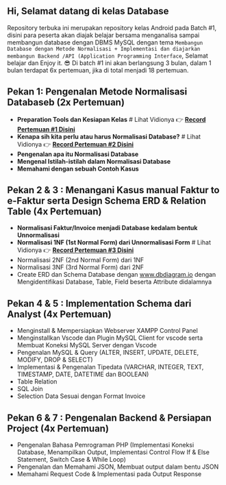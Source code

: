 ## Hi, Selamat datang di kelas Database
Repository terbuka ini merupakan repository kelas Android pada Batch #1, disini para peserta akan diajak belajar bersama menganalisa sampai membangun database dengan DBMS MySQL dengan tema `Membangun Database dengan Metode Normalisasi + Implementasi dan diajarkan membangun Backend /API (Application Programming Interface`, Selamat belajar dan Enjoy it. 😎 Di batch #1 ini akan berlangsung 3 bulan, dalam 1 bulan terdapat 6x pertemuan, jika di total menjadi 18 pertemuan.

## Pekan 1: Pengenalan Metode Normalisasi Databaseb (2x Pertemuan)

* <b>Preparation Tools dan Kesiapan Kelas</b> # Lihat Vidionya 👉 <a href="https://drive.google.com/file/d/1Nyc5zSFFALA13Vms3zvIDSER9A9ED8Jh/view?usp=sharing"><b>Record Pertemuan #1 Disini</b></a>
* <b>Kenapa sih kita perlu atau harus Normalisasi Database?</b> # Lihat Vidionya 👉 <a href="https://drive.google.com/file/d/1bSlsgF_mFRav2rkOg3CaYWqTrTja4Ve8/view?usp=sharing"><b>Record Pertemuan #2 Disini</b></a>
* <b>Pengenalan apa itu Normalisasi Database </b>
* <b>Mengenal Istilah-istilah dalam Normalisasi Database </b> 
* <b>Memahami dengan sebuah Contoh Kasus </b>

## Pekan 2 & 3 : Menangani Kasus manual Faktur to e-Faktur serta Design Schema ERD & Relation Table (4x Pertemuan)

* <b>Normalisasi Faktur/Invoice menjadi Database kedalam bentuk Unnormalisasi </b>
* <b>Normalisasi 1NF (1st Normal Form) dari Unnormalisasi Form</b> # Lihat Vidionya 👉 <a href="https://drive.google.com/file/d/1ynGLVw78FPFrFj40SlGPw8HB5VdUTSjV/view?usp=sharing"><b>Record Pertemuan #3 Disini</b></a>
* Normalisasi 2NF (2nd Normal Form) dari 1NF 
* Normalisasi 3NF (3rd Normal Form) dari 2NF
* Create ERD dan Schema Database dengan www.dbdiagram.io dengan Mengidentifikasi Database, Table, Field beserta Attribute didalamnya 

## Pekan 4 & 5 : Implementation Schema dari Analyst (4x Pertemuan)

* Menginstall & Mempersiapkan Webserver XAMPP Control Panel
* Menginstallkan Vscode dan Plugin MySQL Client for vscode serta Membuat Koneksi MySQL Server dengan Vscode 
* Pengenalan MySQL & Query (ALTER, INSERT, UPDATE, DELETE, MODIFY, DROP & SELECT)
* Implementasi & Pengenalan Tipedata (VARCHAR, INTEGER, TEXT, TIMESTAMP, DATE, DATETIME dan BOOLEAN) 
* Table Relation 
* SQL Join 
* Selection Data Sesuai dengan Format Invoice 

## Pekan 6 & 7 : Pengenalan Backend & Persiapan Project (4x Pertemuan)
* Pengenalan Bahasa Pemrograman PHP (Implementasi Koneksi Database, Menampilkan Output, Implementasi Control Flow If & Else Statement, Switch Case & While Loop) 
* Pengenalan dan Memahami JSON, Membuat output dalam bentu JSON 
* Memahami Request Code & Implementasi pada Output Response 
